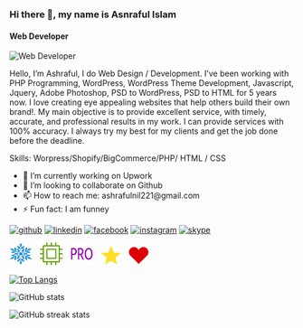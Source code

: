 ### Hi there 👋, my name is Asnraful Islam
#### Web Developer
![Web Developer](https://media.licdn.com/dms/image/D5616AQFOdT4XZwND2Q/profile-displaybackgroundimage-shrink_350_1400/0/1711450654590?e=1717027200&v=beta&t=EAXFUS874tqp3wUNgAGumeukC1CHzIqp4PoR5DGOGkM)

Hello, I’m Ashraful, I do Web Design / Development. I’ve been working with PHP Programming, WordPress, WordPress Theme Development, Javascript, Jquery, Adobe Photoshop, PSD to WordPress, PSD to HTML for 5 years now. I love creating eye appealing websites that help others build their own brand!. My main objective is to provide excellent service, with timely, accurate, and professional results in my work. I can provide services with 100% accuracy. I always try my best for my clients and get the job done before the deadline.

Skills: Worpress/Shopify/BigCommerce/PHP/ HTML / CSS

- 🔭 I’m currently working on Upwork 
- 👯 I’m looking to collaborate on Github 
- 📫 How to reach me: ashrafulnil221@gmail\.com 
- ⚡ Fun fact: I am funney 


[<img src='https://cdn.jsdelivr.net/npm/simple-icons@3.0.1/icons/github.svg' alt='github' height='40'>](https://github.com/Ashraful635)  [<img src='https://cdn.jsdelivr.net/npm/simple-icons@3.0.1/icons/linkedin.svg' alt='linkedin' height='40'>](https://www.linkedin.com/in/https://www.linkedin.com/in/md-ashraful-islam-982607251//)  [<img src='https://cdn.jsdelivr.net/npm/simple-icons@3.0.1/icons/facebook.svg' alt='facebook' height='40'>](https://www.facebook.com/https://www.facebook.com/rj.ashraful.5?mibextid=ZbWKwL)  [<img src='https://cdn.jsdelivr.net/npm/simple-icons@3.0.1/icons/instagram.svg' alt='instagram' height='40'>](https://www.instagram.com/ashraful-ilm/)  [<img src='https://cdn.jsdelivr.net/npm/simple-icons@3.0.1/icons/skype.svg' alt='skype' height='40'>](live:.cid.2d09f8705de581c9)  

<a href='https://archiveprogram.github.com/'><img src='https://raw.githubusercontent.com/acervenky/animated-github-badges/master/assets/acbadge.gif' width='40' height='40'></a> <a href='https://docs.github.com/en/developers'><img src='https://raw.githubusercontent.com/acervenky/animated-github-badges/master/assets/devbadge.gif' width='40' height='40'></a> <a href='https://github.com/pricing'><img src='https://raw.githubusercontent.com/acervenky/animated-github-badges/master/assets/pro.gif' width='40' height='40'></a> <a href='https://stars.github.com/'><img src='https://raw.githubusercontent.com/acervenky/animated-github-badges/master/assets/starbadge.gif' width='35' height='35'></a> <a href='https://docs.github.com/en/github/supporting-the-open-source-community-with-github-sponsors'><img src='https://raw.githubusercontent.com/acervenky/animated-github-badges/master/assets/sponsorbadge.gif' width='35' height='35'></a> 

[![Top Langs](https://github-readme-stats.vercel.app/api/top-langs/?username=Ashraful635)](https://github.com/anuraghazra/github-readme-stats)

![GitHub stats](https://github-readme-stats.vercel.app/api?username=Ashraful635&show_icons=true)  

![GitHub streak stats](https://streak-stats.demolab.com/?user=Ashraful635)  

